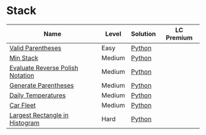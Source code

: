 # Stack


| Name                                                                                                | Level  | Solution           | LC Premium |
| --------------------------------------------------------------------------------------------------- | ------ | ------------------ | ---------- |
| [Valid Parentheses](https://leetcode.com/problems/valid-parentheses/)                               | Easy   | [Python](./20.py)  |            |
| [Min Stack](https://leetcode.com/problems/min-stack/)                                               | Medium | [Python](./155.py) |            |
| [Evaluate Reverse Polish Notation](https://leetcode.com/problems/evaluate-reverse-polish-notation/) | Medium | [Python]()         |            |
| [Generate Parentheses](https://leetcode.com/problems/generate-parentheses/)                         | Medium | [Python]()         |            |
| [Daily Temperatures](https://leetcode.com/problems/daily-temperatures/)                             | Medium | [Python]()         |            |
| [Car Fleet](https://leetcode.com/problems/car-fleet/)                                               | Medium | [Python]()         |            |
| [Largest Rectangle in Histogram](https://leetcode.com/problems/largest-rectangle-in-histogram/)     | Hard   | [Python]()         |            |
